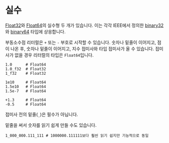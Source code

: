 # 실수

[Float32](http://crystal-lang.org/api/Float32.html)와 [Float64](http://crystal-lang.org/api/Float64.html)의 실수형 두 개가 있습니다. 이는 각각 IEEE에서 정의한 [binary32](http://en.wikipedia.org/wiki/Single_precision_floating-point_format)와 [binary64](http://en.wikipedia.org/wiki/Double_precision_floating-point_format) 타입에 상응합니다.

부동소수점 리터럴은 `+` 또는 `-` 부호로 시작할 수 있습니다. 숫자나
밑줄이 이어지고, 점이 나온 후, 숫자나 밑줄이 이어지고, 지수 접미사와
타입 접미사가 올 수 있습니다. 접미사가 없을 경우 리터럴의 타입은 `Float64`입니다.

```crystal
1.0      # Float64
1.0_f32  # Float32
1_f32    # Float32

1e10     # Float64
1.5e10   # Float64
1.5e-7   # Float64

+1.3     # Float64
-0.5     # Float64
```

접미사 전의 밑줄(`_`)은 필수가 아닙니다.

밑줄을 써서 숫자를 읽기 쉽게 만들 수도 있습니다.

```crystal
1_000_000.111_111 # 1000000.111111보다 훨씬 읽기 쉽지만 기능적으로 동일
```
